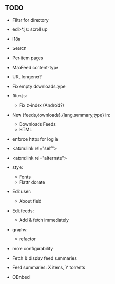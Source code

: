 ## TODO

* Filter for directory

* edit-*.js: scroll up
* i18n
* Search
* Per-item pages
* MapFeed content-type
* URL longener?
* Fix empty downloads.type
* filter.js:
  * Fix z-index (Android?)
* New {feeds,downloads}.{lang,summary,type} in:
  * Downloads Feeds
  * HTML

* enforce https for log in

* <atom:link rel="self">
* <atom:link rel="alternate">

* style:
  * Fonts
  * Flattr donate

* Edit user:
  * About field
* Edit feeds:
  * Add & fetch immediately



* graphs:
  * refactor

* more configurability

* Fetch & display feed summaries

* Feed summaries: X items, Y torrents

* OEmbed

